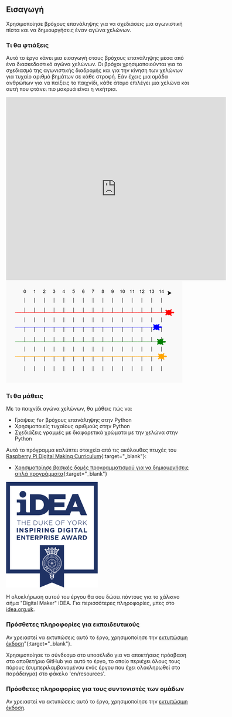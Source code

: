 ## Εισαγωγή

Χρησιμοποίησε βρόχους επανάληψης για να σχεδιάσεις μια αγωνιστική πίστα και να δημιουργήσεις έναν αγώνα χελώνων.

### Τι θα φτιάξεις

Αυτό το έργο κάνει μια εισαγωγή στους βρόχους επανάληψης μέσα από ένα διασκεδαστικό αγώνα χελώνων. Οι βρόχοι χρησιμοποιούνται για το σχεδιασμό της αγωνιστικής διαδρομής και για την κίνηση των χελώνων για τυχαίο αριθμό βημάτων σε κάθε στροφή. Εάν έχεις μια ομάδα ανθρώπων για να παίξεις το παιχνίδι, κάθε άτομο επιλέγει μια χελώνα και αυτή που φτάνει πιο μακρυά είναι η νικήτρια.

<div class="trinket">
  <iframe src="https://trinket.io/embed/python/9339862606?outputOnly=true&start=result" width="600" height="500" frameborder="0" marginwidth="0" marginheight="0" allowfullscreen>
  </iframe>
  <img src="images/race-finished.png">
</div>

### Τι θα μάθεις

Με το παιχνίδι αγώνα χελώνων, θα μάθεις πώς να:

+ Γράψεις `for` βρόχους επανάληψης στην Python
+ Χρησιμοποιείς τυχαίους αριθμούς στην Python
+ Σχεδιάζεις γραμμές με διαφορετικά χρώματα με την χελώνα στην Python

Αυτό το πρόγραμμα καλύπτει στοιχεία από τις ακόλουθες πτυχές του [Raspberry Pi Digital Making Curriculum](http://rpf.io/curriculum){:target="_blank"}:

+ [Χρησιμοποίησε βασικές δομές προγραμματισμού για να δημιουργήσεις απλά προγράμματα](https://www.raspberrypi.org/curriculum/programming/creator/){:target="_blank"}

![iDEA](images/idea.png)

Η ολοκλήρωση αυτού του έργου θα σου δώσει πόντους για το χάλκινο σήμα "Digital Maker" iDEA. Για περισσότερες πληροφορίες, μπες στο [idea.org.uk](https://idea.org.uk).

### Πρόσθετες πληροφορίες για εκπαιδευτικούς

Αν χρειαστεί να εκτυπώσεις αυτό το έργο, χρησιμοποίησε την [εκτυπώσιμη έκδοση](https://projects.raspberrypi.org/en/projects/turtle-race/print)"{:target="_blank"}.

Χρησιμοποίησε το σύνδεσμο στο υποσέλιδο για να αποκτήσεις πρόσβαση στο αποθετήριο GitHub για αυτό το έργο, το οποίο περιέχει όλους τους πόρους (συμπεριλαμβανομένου ενός έργου που έχει ολοκληρωθεί στο παράδειγμα) στο φάκελο 'en/resources'.

### Πρόσθετες πληροφορίες για τους συντονιστές των ομάδων

Αν χρειαστεί να εκτυπώσεις αυτό το έργο, χρησιμοποίησε την [εκτυπώσιμη έκδοση](https://projects.raspberry-pi.org/en/projects/turtle-race/print).